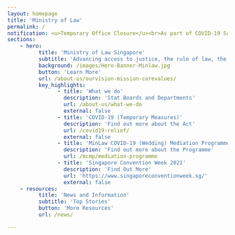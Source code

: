 ```yaml
---
layout: homepage
title: 'Ministry of Law'
permalink: /
notification: <u>Temporary Office Closure</u><br>As part of COVID-19 Safe Management Measures, the Ministry of Law Services Centre will be closed for deep cleaning from 12 Oct 2021 to 13 Oct 2021. We will resume services on 14 Oct 2021.<br>If you need a helper to assist you to access our e-services, please return when the MinLaw Services Centre is re-opened on 14 Oct 2021.<br>For submission of documents, please proceed to the mailroom on Level 6.<br>For all other enquiries, please contact us at 1800 2255 529 or via our online enquiry form at <a href="https://go.gov.sg/contactminlaw">https://go.gov.sg/contactminlaw</a><br>We apologise for any inconvenience caused.<br><br>For a list of legal support resources available during this period, click <a href="https://www.mlaw.gov.sg/news/announcements/legal-support-resources-available-to-members-of-the-public">here</a>.<br>If you are a law practice, please refer to this <a href="https://www.mlaw.gov.sg/news/announcements/advisory-for-law-practices-on-elevated-safe-distancing-measures">advisory</a> to see how these measures affect you.
sections:
    - hero:
          title: 'Ministry of Law Singapore'
          subtitle: 'Advancing access to justice, the rule of law, the economy and society through policy, law and services.'
          background: /images/Hero-Banner-Minlaw.jpg
          button: 'Learn More'
          url: /about-us/ourvision-mission-corevalues/
          key_highlights:
                - title: 'What we do'
                  description: 'Stat Boards and Departments'
                  url: /about-us/what-we-do
                  external: false
                - title: 'COVID-19 (Temporary Measures)'
                  description: 'Find out more about the Act'
                  url: /covid19-relief/
                  external: false
                - title: 'MinLaw COVID-19 (Wedding) Mediation Programme'
                  description: 'Find out more about the Programme'
                  url: /mcmp/mediation-programme
                - title: 'Singapore Convention Week 2021'
                  description: 'Find Out More'
                  url: 'https://www.singaporeconventionweek.sg/'
                  external: false
    - resources:
          title: 'News and Information'
          subtitle: 'Top Stories'
          button: 'More Resources'
          url: /news/

---
```


